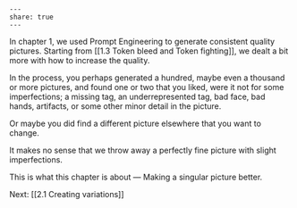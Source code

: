 ```
---  
share: true  
---  
```

In chapter 1, we used Prompt Engineering to generate consistent quality pictures. Starting from [[1.3 Token bleed and Token fighting]], we dealt a bit more with how to increase the quality. 

In the process, you perhaps generated a hundred, maybe even a thousand or more pictures, and found one or two that you liked, were it not for some imperfections; a missing tag, an underrepresented tag, bad face, bad hands, artifacts, or some other minor detail in the picture.  

Or maybe you did find a different picture elsewhere that you want to change. 

It makes no sense that we throw away a perfectly fine picture with slight imperfections. 

This is what this chapter is about — Making a singular picture better.

Next: [[2.1 Creating variations]]

